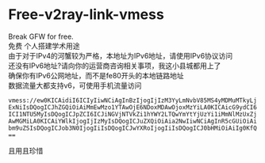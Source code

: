 # Free-v2ray-link-vmess
Break GFW for free.  
免费 个人搭建学术用途  
由于对于IPv4的河蟹较为严格，本地址为IPv6地址，请使用IPv6协议访问  
还没有IPv6地址?请向你的运营商咨询相关事项，我这小县城都用上了  
确保你有IPv6公网地址，而不是fe80开头的本地链路地址  
数据流量大都支持v6，可使用手机流量访问  

  `vmess://ew0KICAidiI6ICIyIiwNCiAgInBzIjogIjIzM3YyLmNvbV85MS4yMDMuMTkyLjExNiIsDQogICJhZGQiOiAiMmEwMzo1YTAwOjE6NDoxMDAwOjoxMzYiLA0KICAicG9ydCI6ICI1NTU5MyIsDQogICJpZCI6ICJiNGVjNTVkZi1hYWY2LTQwYmYtYjUzYi1iMmNlMzUxZjAwMGMiLA0KICAiYWlkIjogIjIzMyIsDQogICJuZXQiOiAia2NwIiwNCiAgInR5cGUiOiAibm9uZSIsDQogICJob3N0IjogIiIsDQogICJwYXRoIjogIiIsDQogICJ0bHMiOiAiIg0KfQ==`
  
  且用且珍惜
